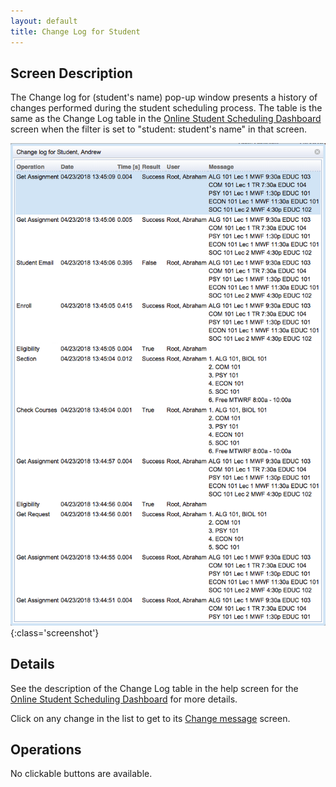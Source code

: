 ```yaml
---
layout: default
title: Change Log for Student
---
```



## Screen Description

The Change log for (student's name) pop-up window presents a history of changes performed during the student scheduling process. The table is the same as the Change Log table in the [Online Student Scheduling Dashboard](online-student-scheduling-dashboard) screen when the filter is set to "student: student's name" in that screen.

![Change Log for Student](images/change-log-for-student-1.png){:class='screenshot'}

## Details

See the description of the Change Log table in the help screen for the [Online Student Scheduling Dashboard](online-student-scheduling-dashboard) for more details.

Click on any change in the list to get to its [Change message](change-message-for-student) screen.

## Operations


No clickable buttons are available.

